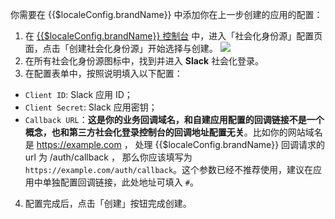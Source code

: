 <IntegrationDetailCard :title="`在 ${$localeConfig.brandName} 填入 Slack 应用配置`">

你需要在 {{$localeConfig.brandName}} 中添加你在上一步创建的应用的配置：

1. 在 [{{$localeConfig.brandName}} 控制台](https://console.genauth.ai) 中，进入「社会化身份源」配置页面，点击「创建社会化身份源」开始选择与创建。
   ![](~@imagesZhCn/connections/Add-Social-Connections.png)
2. 在所有社会化身份源图标中，找到并进入 **Slack** 社会化登录。
3. 在配置表单中，按照说明填入以下配置：

- `Client ID`: Slack 应用 ID；
- `Client Secret`: Slack 应用密钥；
- `Callback URL`：**这是你的业务回调域名，和自建应用配置的回调链接不是一个概念，也和第三方社会化登录控制台的回调地址配置无关**。比如你的网站域名是 https://example.com ， 处理 {{$localeConfig.brandName}} 回调请求的 url 为 /auth/callback ， 那么你应该填写为 `https://example.com/auth/callback`。这个参数已经不推荐使用，建议在应用中单独配置回调链接，此处地址可填入 `#`。

4. 配置完成后，点击「创建」按钮完成创建。

</IntegrationDetailCard>
